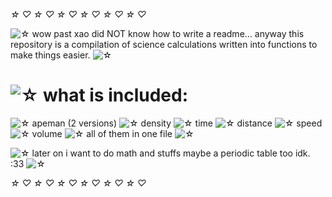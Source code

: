 *☆* *♡* *☆* *♡* *☆* *♡* *☆* *♡* *☆* *♡* *☆* *♡*

![*☆*](https://xaoiui.neocities.org/Limestar.gif) wow past xao did NOT know how to write a readme... anyway this repository is a compilation of science calculations written into functions to make things easier. ![*☆*](https://xaoiui.neocities.org/Limestar.gif)

# ![*☆*](https://xaoiui.neocities.org/Limestar.gif) what is included:

![*☆*](https://xaoiui.neocities.org/Limestar.gif) apeman (2 versions)
![*☆*](https://xaoiui.neocities.org/Limestar.gif) density
![*☆*](https://xaoiui.neocities.org/Limestar.gif) time
![*☆*](https://xaoiui.neocities.org/Limestar.gif) distance
![*☆*](https://xaoiui.neocities.org/Limestar.gif) speed
![*☆*](https://xaoiui.neocities.org/Limestar.gif) volume
![*☆*](https://xaoiui.neocities.org/Limestar.gif) all of them in one file ![*☆*](https://xaoiui.neocities.org/Limestar.gif)

![*☆*](https://xaoiui.neocities.org/Limestar.gif) later on i want to do math and stuffs maybe a periodic table too idk. :33 ![*☆*](https://xaoiui.neocities.org/Limestar.gif)

*☆* *♡* *☆* *♡* *☆* *♡* *☆* *♡* *☆* *♡* *☆* *♡*
